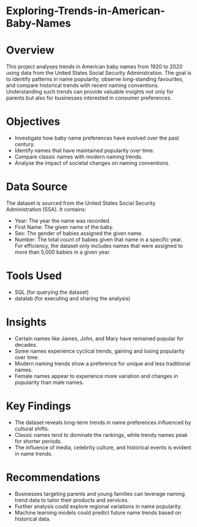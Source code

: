 # Exploring-Trends-in-American-Baby-Names

# Overview

This project analyses trends in American baby names from 1920 to 2020 using data from the United States Social Security Administration. The goal is to identify patterns in name popularity, observe long-standing favourites, and compare historical trends with recent naming conventions. Understanding such trends can provide valuable insights not only for parents but also for businesses interested in consumer preferences.

# Objectives

- Investigate how baby name preferences have evolved over the past century.
- Identify names that have maintained popularity over time.
- Compare classic names with modern naming trends.
- Analyse the impact of societal changes on naming conventions.

# Data Source

The dataset is sourced from the United States Social Security Administration (SSA). It contains:
- Year: The year the name was recorded.
- First Name: The given name of the baby.
- Sex: The gender of babies assigned the given name.
- Number: The total count of babies given that name in a specific year.
For efficiency, the dataset only includes names that were assigned to more than 5,000 babies in a given year.

# Tools Used

- SQL (for querying the dataset)
- datalab (for executing and sharing the analysis)

# Insights

- Certain names like James, John, and Mary have remained popular for decades.
- Some names experience cyclical trends, gaining and losing popularity over time.
- Modern naming trends show a preference for unique and less traditional names.
- Female names appear to experience more variation and changes in popularity than male names.

# Key Findings

- The dataset reveals long-term trends in name preferences influenced by cultural shifts.
- Classic names tend to dominate the rankings, while trendy names peak for shorter periods.
- The influence of media, celebrity culture, and historical events is evident in name trends.

# Recommendations

- Businesses targeting parents and young families can leverage naming trend data to tailor their products and services.
- Further analysis could explore regional variations in name popularity.
- Machine learning models could predict future name trends based on historical data.

